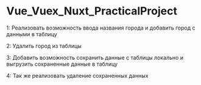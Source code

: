 # Vue_Vuex_Nuxt_PracticalProject

1: Реализовать возможность ввода названия города и добавить город с данными в таблицу

2: Удалить город из таблицы

3: Добавить возможность сохранить данные с таблицы локально и выгрузить сохраненные данные в таблицу

4: Так же реализовать удаление сохраненных данных
